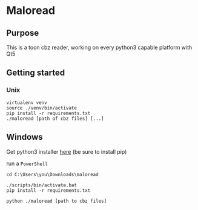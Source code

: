 # Maloread
## Purpose
This is a toon cbz reader, working on every python3 capable platform with Qt5


## Getting started
### Unix
```shell
virtualenv venv
source ./venv/bin/activate
pip install -r requirements.txt
./maloread [path of cbz files] [...]
```

## Windows
Get python3 installer [here](https://www.python.org/ftp/python/3.8.1/python-3.8.1-amd64.exe)
(be sure to install pip)

run a `PowerShell`

```shell
cd C:\Users\you\Downloads\maloread

./scripts/bin/activate.bat
pip install -r requirements.txt

python ./maloread [path to cbz files]
```

